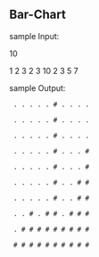 ## Bar-Chart

sample Input:

10

1 2 3 2 3 10 2 3 5 7

sample Output:
```
 . . . . . # . . . . 

 . . . . . # . . . . 

 . . . . . # . . . . 

 . . . . . # . . . # 

 . . . . . # . . . # 

 . . . . . # . . # # 

 . . . . . # . . # # 

 . . # . # # . # # # 

 . # # # # # # # # # 

 # # # # # # # # # #
```
